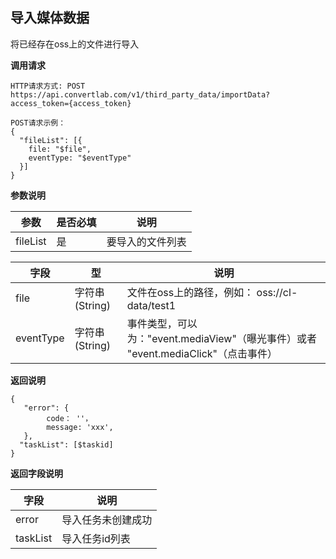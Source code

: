 

## 导入媒体数据
将已经存在oss上的文件进行导入

**调用请求**
```
HTTP请求方式: POST
https://api.convertlab.com/v1/third_party_data/importData?access_token={access_token}

POST请求示例：
{
  "fileList": [{
    file: "$file",
    eventType: "$eventType"
  }]
}
```

**参数说明**

|     参数     | 是否必填 |             说明                |
| ------------ | ------- | ------------------------------- |
| fileList    |  是     | 要导入的文件列表          |


|字段	|型|	说明|
| ------------ | ------- |-----|
|file	|字符串(String)|	文件在oss上的路径，例如： oss://cl-data/test1  |
|eventType	|字符串(String)|	事件类型，可以为："event.mediaView"（曝光事件）或者 "event.mediaClick"（点击事件） |


**返回说明**
```
{
   "error": { 
        code： ''，
        message: 'xxx',
   },
  "taskList": [$taskid]
}
```
**返回字段说明**

|     字段     |          说明             |
| ------------ | ------------------------ |
| error   |  导入任务未创建成功     |
| taskList|  导入任务id列表  |


